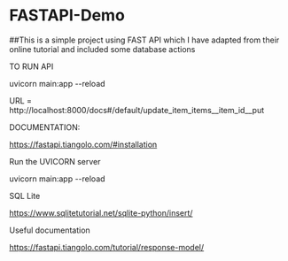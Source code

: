 # FASTAPI-Demo

##This is a simple project using FAST API which I have adapted from their online tutorial and included some database actions


TO RUN API

uvicorn main:app --reload

URL = http://localhost:8000/docs#/default/update_item_items__item_id__put


DOCUMENTATION:

https://fastapi.tiangolo.com/#installation

Run the UVICORN server

uvicorn main:app --reload


SQL Lite

https://www.sqlitetutorial.net/sqlite-python/insert/


Useful documentation

https://fastapi.tiangolo.com/tutorial/response-model/